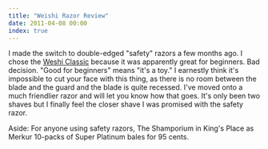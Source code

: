 ```yaml
---
title: "Weishi Razor Review"
date: 2011-04-08 00:00
index: true
---
```


I made the switch to double-edged "safety" razors a few months ago. I chose the [Weshi Classic](http://www.fendrihan.com/weishi-classic-doubleedge-razor-p-174.html) because it was apparently great for beginners. Bad decision. "Good for beginners" means "it's a toy." I earnestly think it's impossible to cut your face with this thing, as there is no room between the blade and the guard and the blade is quite recessed. I've moved onto a much friendlier razor and will let you know how that goes. It's only been two shaves but I finally feel the closer shave I was promised with the safety razor.

Aside: For anyone using safety razors, The Shamporium in King's Place as Merkur 10-packs of Super Platinum bales for 95 cents.

<!-- more -->
